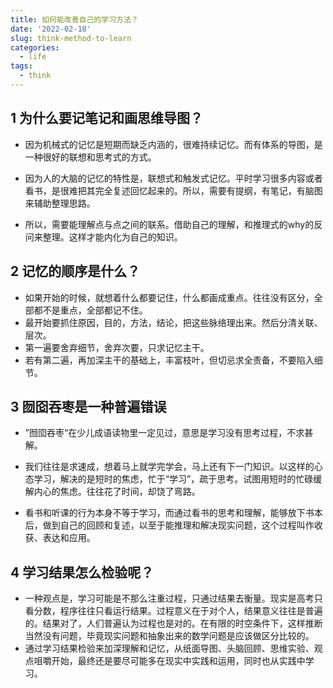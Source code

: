 ```yaml
---
title: 如何能改善自己的学习方法？
date: '2022-02-18'
slug: think-method-to-learn
categories:
  - life
tags:
  - think
---
```


## 1 为什么要记笔记和画思维导图？

- 因为机械式的记忆是短期而缺乏内涵的，很难持续记忆。而有体系的导图，是一种很好的联想和思考式的方式。
- 因为人的大脑的记忆的特性是，联想式和触发式记忆。平时学习很多内容或者看书，是很难把其完全复述回忆起来的。所以，需要有提纲，有笔记，有脑图来辅助整理思路。

- 所以，需要能理解点与点之间的联系。借助自己的理解，和推理式的why的反问来整理。这样才能内化为自己的知识。



## 2 记忆的顺序是什么？

- 如果开始的时候，就想着什么都要记住，什么都画成重点。往往没有区分，全部都不是重点，全部都记不住。
- 最开始要抓住原因，目的，方法，结论，把这些脉络理出来。然后分清关联、层次。
- 第一遍要舍弃细节，舍弃次要，只求记忆主干。
- 若有第二遍，再加深主干的基础上，丰富枝叶，但切忌求全责备，不要陷入细节。



## 3 囫囵吞枣是一种普遍错误

- ”囫囵吞枣“在少儿成语读物里一定见过，意思是学习没有思考过程，不求甚解。
- 我们往往是求速成，想着马上就学完学会，马上还有下一门知识。以这样的心态学习，解决的是短时的焦虑，忙于“学习”，疏于思考。试图用短时的忙碌缓解内心的焦虑。往往花了时间，却饶了弯路。

- 看书和听课的行为本身不等于学习，而通过看书的思考和理解，能够放下书本后，做到自己的回顾和复述，以至于能推理和解决现实问题，这个过程叫作收获、表达和应用。

## 4 学习结果怎么检验呢？

- 一种观点是，学习可能是不那么注重过程，只通过结果去衡量。现实是高考只看分数，程序往往只看运行结果。过程意义在于对个人，结果意义往往是普遍的。结果对了，人们普遍认为过程也是对的。在有限的时空条件下，这样推断当然没有问题，毕竟现实问题和抽象出来的数学问题是应该做区分比较的。
- 通过学习结果检验来加深理解和记忆，从纸面导图、头脑回顾、思维实验、观点咀嚼开始，最终还是要尽可能多在现实中实践和运用，同时也从实践中学习。

